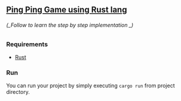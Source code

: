 ## [Ping Ping Game using Rust lang](https://phychic-owl.medium.com/rust-project-ping-pong-game-665766cc45ed) ##
###### (_Follow to learn the step by step implementation _)

### Requirements
* [Rust](https://www.rust-lang.org/)

### Run
You can run your project by simply executing `cargo run` from project directory.
